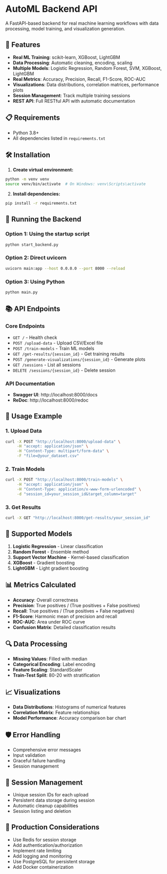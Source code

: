 # AutoML Backend API

A FastAPI-based backend for real machine learning workflows with data processing, model training, and visualization generation.

## 🚀 Features

- **Real ML Training**: scikit-learn, XGBoost, LightGBM
- **Data Processing**: Automatic cleaning, encoding, scaling
- **Multiple Models**: Logistic Regression, Random Forest, SVM, XGBoost, LightGBM
- **Real Metrics**: Accuracy, Precision, Recall, F1-Score, ROC-AUC
- **Visualizations**: Data distributions, correlation matrices, performance plots
- **Session Management**: Track multiple training sessions
- **REST API**: Full RESTful API with automatic documentation

## 📋 Requirements

- Python 3.8+
- All dependencies listed in `requirements.txt`

## 🛠️ Installation

1. **Create virtual environment:**
```bash
python -m venv venv
source venv/bin/activate  # On Windows: venv\Scripts\activate
```

2. **Install dependencies:**
```bash
pip install -r requirements.txt
```

## 🚀 Running the Backend

### Option 1: Using the startup script
```bash
python start_backend.py
```

### Option 2: Direct uvicorn
```bash
uvicorn main:app --host 0.0.0.0 --port 8000 --reload
```

### Option 3: Using Python
```bash
python main.py
```

## 📚 API Endpoints

### Core Endpoints
- `GET /` - Health check
- `POST /upload-data` - Upload CSV/Excel file
- `POST /train-models` - Train ML models
- `GET /get-results/{session_id}` - Get training results
- `POST /generate-visualizations/{session_id}` - Generate plots
- `GET /sessions` - List all sessions
- `DELETE /sessions/{session_id}` - Delete session

### API Documentation
- **Swagger UI**: http://localhost:8000/docs
- **ReDoc**: http://localhost:8000/redoc

## 🔧 Usage Example

### 1. Upload Data
```bash
curl -X POST "http://localhost:8000/upload-data" \
     -H "accept: application/json" \
     -H "Content-Type: multipart/form-data" \
     -F "file=@your_dataset.csv"
```

### 2. Train Models
```bash
curl -X POST "http://localhost:8000/train-models" \
     -H "accept: application/json" \
     -H "Content-Type: application/x-www-form-urlencoded" \
     -d "session_id=your_session_id&target_column=target"
```

### 3. Get Results
```bash
curl -X GET "http://localhost:8000/get-results/your_session_id"
```

## 🎯 Supported Models

1. **Logistic Regression** - Linear classification
2. **Random Forest** - Ensemble method
3. **Support Vector Machine** - Kernel-based classification
4. **XGBoost** - Gradient boosting
5. **LightGBM** - Light gradient boosting

## 📊 Metrics Calculated

- **Accuracy**: Overall correctness
- **Precision**: True positives / (True positives + False positives)
- **Recall**: True positives / (True positives + False negatives)
- **F1-Score**: Harmonic mean of precision and recall
- **ROC-AUC**: Area under ROC curve
- **Confusion Matrix**: Detailed classification results

## 🔍 Data Processing

- **Missing Values**: Filled with median
- **Categorical Encoding**: Label encoding
- **Feature Scaling**: StandardScaler
- **Train-Test Split**: 80-20 with stratification

## 📈 Visualizations

- **Data Distributions**: Histograms of numerical features
- **Correlation Matrix**: Feature relationships
- **Model Performance**: Accuracy comparison bar chart

## 🛡️ Error Handling

- Comprehensive error messages
- Input validation
- Graceful failure handling
- Session management

## 🔄 Session Management

- Unique session IDs for each upload
- Persistent data storage during session
- Automatic cleanup capabilities
- Session listing and deletion

## 🚀 Production Considerations

- Use Redis for session storage
- Add authentication/authorization
- Implement rate limiting
- Add logging and monitoring
- Use PostgreSQL for persistent storage
- Add Docker containerization
